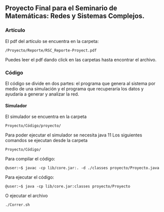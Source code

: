 ## Proyecto Final para el Seminario de Matemáticas: Redes y Sistemas Complejos.

### Artículo 
El pdf del artículo se encuentra en la carpeta:
```console
/Proyecto/Reporte/RSC_Reporte-Proyect.pdf
```
Puedes leer el pdf dando click en las carpetas hasta encontrar el archivo.

### Código
El código se divide en dos partes: el programa que genera al sistema por medio de una simulación y el programa que recuperaría los datos y ayudaría a generar y analizar la red.

#### Simulador
El simulador se encuentra en la carpeta 
```console
Proyecto/Código/proyecto/
```
Para poder ejecutar el simulador se necesita java 11
Los siguientes comandos se ejecutan desde la carpeta 
```console
Proyecto/Código/
```
Para compilar el código:
```console
@user:~$ javac -cp lib/core.jar:. -d ./classes proyecto/Proyecto.java
```
Para ejecutar el código:
```console
@user:~$ java -cp lib/core.jar:classes proyecto/Proyecto
```
O ejecutar el archivo
```console
./Correr.sh
```
